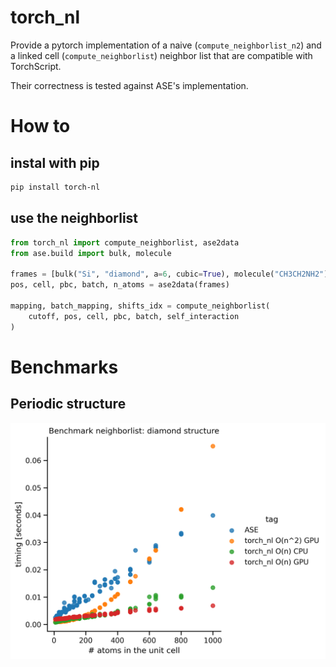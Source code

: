 # torch_nl

Provide a pytorch implementation of a naive (`compute_neighborlist_n2`) and a linked cell (`compute_neighborlist`) neighbor list that are compatible with TorchScript.

Their correctness is tested against ASE's implementation.

# How to

## instal with pip

```bash
pip install torch-nl
```

## use the neighborlist

```python
from torch_nl import compute_neighborlist, ase2data
from ase.build import bulk, molecule

frames = [bulk("Si", "diamond", a=6, cubic=True), molecule("CH3CH2NH2")]
pos, cell, pbc, batch, n_atoms = ase2data(frames)

mapping, batch_mapping, shifts_idx = compute_neighborlist(
    cutoff, pos, cell, pbc, batch, self_interaction
)
```

# Benchmarks

## Periodic structure

![](benchmark/diamond_benchmark.png)